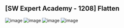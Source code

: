 ## [SW Expert Academy - 1208] Flatten

![image](https://user-images.githubusercontent.com/22045163/106551211-13e16c80-6558-11eb-82df-8e4a4bbaf93f.png)
![image](https://user-images.githubusercontent.com/22045163/106551255-383d4900-6558-11eb-8fa0-61bec85061e0.png)
![image](https://user-images.githubusercontent.com/22045163/106551275-425f4780-6558-11eb-8f46-962bc416c5c8.png)
![image](https://user-images.githubusercontent.com/22045163/106551334-586d0800-6558-11eb-8076-809bc53c28e3.png)
